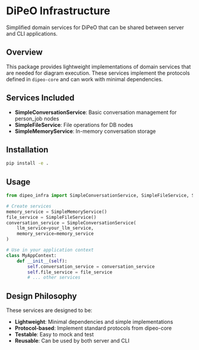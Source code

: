 # DiPeO Infrastructure

Simplified domain services for DiPeO that can be shared between server and CLI applications.

## Overview

This package provides lightweight implementations of domain services that are needed for diagram execution. These services implement the protocols defined in `dipeo-core` and can work with minimal dependencies.

## Services Included

- **SimpleConversationService**: Basic conversation management for person_job nodes
- **SimpleFileService**: File operations for DB nodes
- **SimpleMemoryService**: In-memory conversation storage

## Installation

```bash
pip install -e .
```

## Usage

```python
from dipeo_infra import SimpleConversationService, SimpleFileService, SimpleMemoryService

# Create services
memory_service = SimpleMemoryService()
file_service = SimpleFileService()
conversation_service = SimpleConversationService(
    llm_service=your_llm_service,
    memory_service=memory_service
)

# Use in your application context
class MyAppContext:
    def __init__(self):
        self.conversation_service = conversation_service
        self.file_service = file_service
        # ... other services
```

## Design Philosophy

These services are designed to be:
- **Lightweight**: Minimal dependencies and simple implementations
- **Protocol-based**: Implement standard protocols from dipeo-core
- **Testable**: Easy to mock and test
- **Reusable**: Can be used by both server and CLI